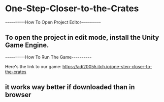 # One-Step-Closer-to-the-Crates

----------How To Open Project Editor----------

To open the project in edit mode, install the Unity Game Engine.
----------------------------------------------

----------How To Run The Game----------

Here's the link to our game: 
https://adi20055.itch.io/one-step-closer-to-the-crates

it works way better if downloaded than in browser
---------------------------------------
